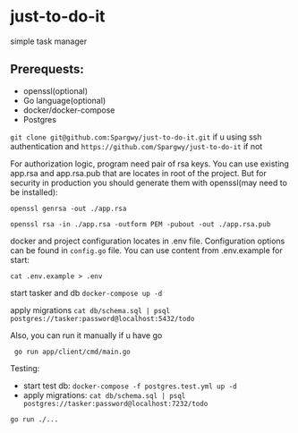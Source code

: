 # just-to-do-it
simple task manager

## Prerequests: 
- openssl(optional)
- Go language(optional)
- docker/docker-compose
- Postgres

```git clone git@github.com:Spargwy/just-to-do-it.git``` if u using ssh authentication and 
```https://github.com/Spargwy/just-to-do-it``` 
if not

For authorization logic, program need pair of rsa keys.
You can use existing app.rsa and app.rsa.pub that are locates in root of the project. 
But for security in production you should generate them with openssl(may need to be installed):

```openssl genrsa -out ./app.rsa```

```openssl rsa -in ./app.rsa -outform PEM -pubout -out ./app.rsa.pub```

docker and project configuration locates in .env file. Configuration options can be found in `config.go` file. You can use content from .env.example for start:

```cat .env.example > .env```

start tasker and db
```docker-compose up -d```


apply migrations
```cat db/schema.sql | psql postgres://tasker:password@localhost:5432/todo```


Also, you can run it manually if u have go

``` go run app/client/cmd/main.go```


Testing:
- start test db: 
```docker-compose -f postgres.test.yml up -d```
- apply migrations: 
```cat db/schema.sql | psql postgres://tasker:password@localhost:7232/todo```

```go run ./...```